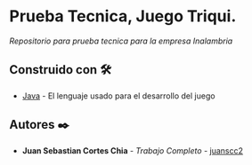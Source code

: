 # Prueba Tecnica, Juego Triqui.

_Repositorio para prueba tecnica para la empresa Inalambria_

## Construido con 🛠️


* [Java](https://www.java.com/es/) - El lenguaje usado para el desarrollo del juego

## Autores ✒️


* **Juan Sebastian Cortes Chia** - *Trabajo Completo* - [juanscc2](https://github.com/juanscc2/Prueba)

